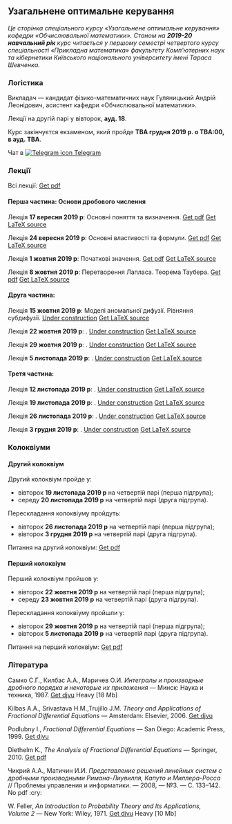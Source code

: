 <h2 class="text-primary">Узагальнене оптимальне керування</h2>

<i class="text-muted">Це сторінка спеціального курсу &laquo;Узагальнене оптимальне керування&raquo; кафедри &laquo;Обчислювальної математики&raquo;. Станом на <b>2019-20 навчальний рік</b> курс читається у першому семестрі четвертого курсу спеціальності &laquo;Прикладна математика&raquo; факультету Комп'ютерних наук та кібернетики Київського національного університету імені Тараса Шевченка.</i>

<div class="mt-2 mb-2 pl-3 pr-3 pb-2 pt-2 border border-primary rounded bg-white">
    <h3 class="text-primary">Логістика</h3>
    <p>
        Викладач &mdash; кандидат фізико-математичних наук Гуляницький Андрій Леонідович, асистент кафедри &laquo;Обчислювальної математики&raquo;.
    </p>
    <p>
        Лекції на другій парі у вівторок, <b>ауд. 18</b>.
    </p>
    <p>
        Курс закінчуєтся екзаменом, який пройде <b class="text-danger">TBA&nbsp;грудня 2019&nbsp;р. о TBA:00, в ауд. TBA</b>.
    </p>
    <p>
        Чат в <a class="badge badge-primary" href="https://t.me/joinchat/FysbWhbQTRFtsnEFSuZKZA"><img src="/c4s1/assets/t.me" alt="Telegram icon"> Telegram</a>
    </p>
</div>

<div class="mt-2 mb-2 pl-3 pr-3 pb-2 pt-2 border border-primary rounded bg-white">
    <h3 class="text-primary">Лекції</h3>
    <p>
        Всі лекції: <a class="badge badge-success" href="lectures/Гуляницький,%20всі%20лекції.pdf">Get pdf</a>
    </p>
    <h4 class="text-primary">Перша частина: Основи дробового числення</h4>
    <p>
        Лекція <b>17&nbsp;вересня 2019&nbsp;р</b>: Основні поняття та визначення. <a class="badge badge-success" href="lectures/pdf/01.pdf">Get pdf</a> <a class="badge badge-info" href="lectures/tex/01.tex">Get LaTeX source</a>
    </p>
    <p>
        Лекція <b>24&nbsp;вересня 2019&nbsp;р</b>: Основні властивостi та формули. <a class="badge badge-success" href="lectures/pdf/02.pdf">Get pdf</a> <a class="badge badge-info" href="lectures/tex/02.tex">Get LaTeX source</a>
    </p>
    <p>
        Лекція <b>1&nbsp;жовтня 2019&nbsp;р</b>: Початковi значення. <a class="badge badge-success" href="lectures/pdf/03.pdf">Get pdf</a> <a class="badge badge-info" href="lectures/tex/03.tex">Get LaTeX source</a>
    </p>
    <p>
        Лекція <b>8&nbsp;жовтня 2019&nbsp;р</b>: Перетворення Лапласа. Теорема Таубера. <a class="badge badge-success" href="lectures/pdf/04.pdf">Get pdf</a> <a class="badge badge-info" href="lectures/tex/04.tex">Get LaTeX source</a>
    </p>
    <h4 class="text-primary">Друга частина: </h4>
    <p>
        Лекція <b>15&nbsp;жовтня 2019&nbsp;р</b>: Моделi аномальної дифузiї. Рiвняння субдифузiї. <a class="badge badge-warning" href="lectures/pdf/05.pdf">Under construction</a> <a class="badge badge-info" href="lectures/tex/05.tex">Get LaTeX source</a>
    </p>
    <p>
        Лекція <b>22&nbsp;жовтня 2019&nbsp;р</b>: . <a class="badge badge-warning" href="lectures/pdf/06.pdf">Under construction</a> <a class="badge badge-info" href="lectures/tex/06.tex">Get LaTeX source</a>
    </p>
    <p>
        Лекція <b>29&nbsp;жовтня 2019&nbsp;р</b>: . <a class="badge badge-warning" href="lectures/pdf/07.pdf">Under construction</a> <a class="badge badge-info" href="lectures/tex/07.tex">Get LaTeX source</a>
    </p>
    <p>
        Лекція <b>5&nbsp;листопада 2019&nbsp;р</b>: . <a class="badge badge-warning" href="lectures/pdf/08.pdf">Under construction</a> <a class="badge badge-info" href="lectures/tex/08.tex">Get LaTeX source</a>
    </p>
    <h4 class="text-primary">Третя частина: </h4>
    <p>
        Лекція <b>12&nbsp;листопада 2019&nbsp;р</b>: . <a class="badge badge-warning" href="lectures/pdf/09.pdf">Under construction</a> <a class="badge badge-info" href="lectures/tex/09.tex">Get LaTeX source</a>
    </p>
    <p>
        Лекція <b>19&nbsp;листопада 2019&nbsp;р</b>: . <a class="badge badge-warning" href="lectures/pdf/10.pdf">Under construction</a> <a class="badge badge-info" href="lectures/tex/10.tex">Get LaTeX source</a>
    </p>
    <p>
        Лекція <b>26&nbsp;листопада 2019&nbsp;р</b>: . <a class="badge badge-warning" href="lectures/pdf/11.pdf">Under construction</a> <a class="badge badge-info" href="lectures/tex/11.tex">Get LaTeX source</a>
    </p>
    <p>
        Лекція <b>3&nbsp;грудня 2019&nbsp;р</b>: . <a class="badge badge-warning" href="lectures/pdf/12.pdf">Under construction</a> <a class="badge badge-info" href="lectures/tex/12.tex">Get LaTeX source</a>
    </p>
    <!-- <p>
        <i class="text-muted">Note: you will probably need the whole source archive if you want to change many LaTeX sources. <a class="badge badge-info" href="lectures/all.zip">Get source zip</a></i>
    </p> -->
</div>

<div class="mt-2 mb-2 pl-3 pr-3 pb-2 pt-2 border border-primary rounded bg-white">
    <h3 class="text-danger">Колоквіуми</h3>
    <h4 class="text-danger">Другий колоквіум</h4>
    <p>
        Другий колоквіум пройде у:
        <ul>
            <li>вівторок <b class="text-danger">19&nbsp;листопада 2019&nbsp;р</b> на четвертій парі (перша підгрупа);</li>
            <li>середу <b class="text-danger">20&nbsp;листопада 2019&nbsp;р</b> на четвертій парі (друга підгрупа).</li>
        </ul>
    </p>
    <p>
        Перескладання колоквіуму пройдуть:
        <ul>
            <li>вівторок <b>26&nbsp;листопада 2019&nbsp;р</b> на четвертій парі (перша підгрупа);</li>
            <li>вівторок <b>3&nbsp;грудня 2019&nbsp;р</b> на четвертій парі (друга підгрупа).</li>
        </ul>
    </p>
    <p>
        Питання на другий колоквіум: <a class="badge badge-success" href="colloquiums/2.pdf">Get pdf</a>
    </p>
    <h4 class="text-primary">Перший колоквіум</h4>
    <p>
        Перший колоквіум пройшов у:
        <ul>
            <li>вівторок <b>22&nbsp;жовтня 2019&nbsp;р</b> на четвертій парі (перша підгрупа);</li>
            <li>середу <b>23&nbsp;жовтня 2019&nbsp;р</b> на четвертій парі (друга підгрупа).</li>
        </ul>
    </p>
    <p>
        Перескладання колоквіуму пройшли у:
        <ul>
            <li>вівторок <b>29&nbsp;жовтня 2019&nbsp;р</b> на четвертій парі (перша підгрупа);</li>
            <li>вівторок <b>5&nbsp;листопада 2019&nbsp;р</b> на четвертій парі (друга підгрупа).</li>
        </ul>
    </p>
    <p>
        Питання на перший колоквіум: <a class="badge badge-success" href="colloquiums/1.pdf">Get pdf</a>
    </p>
</div>

<div class="mt-2 mb-2 pl-3 pr-3 pb-2 pt-2 border border-primary rounded bg-white">
    <h3 class="text-primary">Література</h3>
    <p>
        Самко&nbsp;С.Г., Килбас&nbsp;А.А., Маричев&nbsp;О.И. <i>Интегралы и производные дробного порядка и некоторые их приложения</i> &mdash; Минск: Наука и техника, 1987. <a class="badge badge-success" href="books/Самко,%20Килбас,%20Маричев%20-%20Интегралы%20и%20производные%20дробного%20порядка.djvu">Get djvu</a> <span class="badge badge-danger">Heavy [18&nbsp;Mb]</span>
    </p>
    <p>
        Kilbas&nbsp;A.A., Srivastava&nbsp;H.M.,Trujillo&nbsp;J.M. <i>Theory and Applications of Fractional Differential Equations</i> &mdash; Amsterdam: Elsevier, 2006. <a class="badge badge-success" href="books/Kilbas,%20Srivastava,%20Trujillo%20-%20Theory%20and%20Applications%20of%20Fractional%20Differential%20Equations.djvu">Get djvu</a>
    </p>
    <p>
        Podlubny&nbsp;I., <i>Fractional Differential Equations</i> &mdash; San Diego: Academic Press, 1999. <a class="badge badge-success" href="books/Podlubny%20-%20Fractional%20Differential%20Equations.djvu">Get djvu</a>
    </p>
    <p>
        Diethelm&nbsp;K., <i>The Analysis of Fractional Differential Equations</i> &mdash; Springer, 2010. <a class="badge badge-success" href="books/Diethelm%20-%20The%20Analysis%20of%20Fractional%20Differential%20Equations.pdf">Get pdf</a>
    </p>
    <p>
        Чикрий&nbsp;А.А., Матичин&nbsp;И.И. <i>Представление решений линейных систем с дробными производными Римана-Лиувилля, Капуто и Миллера-Росса</i> // Проблемы управления и информатики. &mdash; 2008, &mdash; №3. &mdash; С.&nbsp;133&ndash;142. <span class="badge badge-warning">No pdf :cry:</span>
    </p>
    <p>
        W.&nbsp;Feller, <i>An Introduction to Probability Theory and Its Applications, Volume&nbsp;2</i> &mdash; New York: Wiley, 1971. <a class="badge badge-success" href="books/Feller%20-%20An%20Introduction%20to%20Probability%20Theory%20and%20Its%20Applications,%20Volume%202.djvu">Get djvu</a> <span class="badge badge-danger">Heavy [10&nbsp;Mb]</span>
    </p>
</div>
